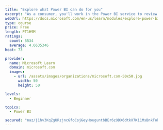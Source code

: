 ```yaml
---
title: "Explore what Power BI can do for you"
excerpt: "As a consumer, you'll work in the Power BI service to review and interact with content that has been shared with you. This module provides the foundational information that you need to work effectively in the Power BI service."
webUrl: https://docs.microsoft.com/en-us/learn/modules/explore-power-bi-service/
type: course
price: Free
length: PT1H9M
ratings:
  count: 5534
  average: 4.6635346
heat: 73

provider:
  name: Microsoft Learn
  domain: microsoft.com
  images:
    - url: /assets/images/organizations/microsoft.com-50x50.jpg
      width: 50
      height: 50

levels:
  - Beginner

topics:
  - Power BI

secured: "naz/j1hv3KqZgURzjncGfoCsjGeyHouguntbBEr6z9DX6dtkX7K11MsBnkTokS7wOSlSrSku8vSYZUFtrVrdrMYe1IiRCV2Esu/5mRnmN7tEU6bFCRLnkCdKCcz9PDfVfG+tvL1lxCa/Tg8UHC/hkD99V9P6xO0FcRRGizuP8QlzbDhgtJRQtaRr9fAcEEcZ4z1TIdMAL4yW3wpTNixmlUiRAbqQYpg++Au+rnatU8EakVr9Fjne66nQ41cVm+5kvZkJpeIowjtpAoXvdgjkhLK7mjJklczjFqKD3CczlhfE/tbLazj0G2xdcpCd/08rIr8PjMYz1rqkuBjnQS0UEGWVSxuPj3fh8XZSLOHJL/cNB3zUQtf7EgVvJZ195hPntGmKaJmtFLHufZbf9O7Bww==;WHSv4qT1pmWF2nosXOEeaw=="
---
```


